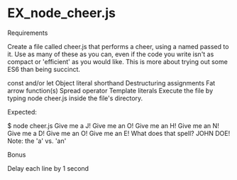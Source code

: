 # EX_node_cheer.js

Requirements

Create a file called cheer.js that performs a cheer, using a named passed to it. Use as many of these as you can, even if the code you write isn't as compact or 'efficient' as you would like. This is more about trying out some ES6 than being succinct.

const and/or let
Object literal shorthand
Destructuring assignments
Fat arrow function(s)
Spread operator
Template literals
Execute the file by typing node cheer.js inside the file's directory.

Expected:

$ node cheer.js
Give me a J!
Give me an O!
Give me an H!
Give me an N!
Give me a D!
Give me an O!
Give me an E!
What does that spell?
JOHN DOE!
Note: the 'a' vs. 'an'

Bonus

Delay each line by 1 second